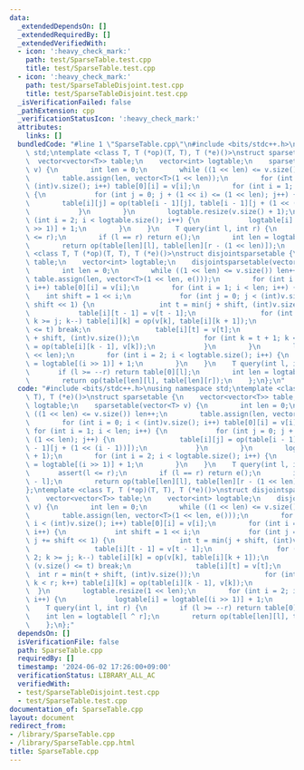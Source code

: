 ```yaml
---
data:
  _extendedDependsOn: []
  _extendedRequiredBy: []
  _extendedVerifiedWith:
  - icon: ':heavy_check_mark:'
    path: test/SparseTable.test.cpp
    title: test/SparseTable.test.cpp
  - icon: ':heavy_check_mark:'
    path: test/SparseTableDisjoint.test.cpp
    title: test/SparseTableDisjoint.test.cpp
  _isVerificationFailed: false
  _pathExtension: cpp
  _verificationStatusIcon: ':heavy_check_mark:'
  attributes:
    links: []
  bundledCode: "#line 1 \"SparseTable.cpp\"\n#include <bits/stdc++.h>\nusing namespace\
    \ std;\ntemplate <class T, T (*op)(T, T), T (*e)()>\nstruct sparsetable {\n  \
    \  vector<vector<T>> table;\n    vector<int> logtable;\n    sparsetable(vector<T>\
    \ v) {\n        int len = 0;\n        while ((1 << len) <= v.size()) len++;\n\
    \        table.assign(len, vector<T>(1 << len));\n        for (int i = 0; i <\
    \ (int)v.size(); i++) table[0][i] = v[i];\n        for (int i = 1; i < len; i++)\
    \ {\n            for (int j = 0; j + (1 << i) <= (1 << len); j++) {\n        \
    \        table[i][j] = op(table[i - 1][j], table[i - 1][j + (1 << (i - 1))]);\n\
    \            }\n        }\n        logtable.resize(v.size() + 1);\n        for\
    \ (int i = 2; i < logtable.size(); i++) {\n            logtable[i] = logtable[(i\
    \ >> 1)] + 1;\n        }\n    }\n    T query(int l, int r) {\n        assert(l\
    \ <= r);\n        if (l == r) return e();\n        int len = logtable[r - l];\n\
    \        return op(table[len][l], table[len][r - (1 << len)]);\n    }\n};\ntemplate\
    \ <class T, T (*op)(T, T), T (*e)()>\nstruct disjointsparsetable {\n    vector<vector<T>>\
    \ table;\n    vector<int> logtable;\n    disjointsparsetable(vector<T> v) {\n\
    \        int len = 0;\n        while ((1 << len) <= v.size()) len++;\n       \
    \ table.assign(len, vector<T>(1 << len, e()));\n        for (int i = 0; i < (int)v.size();\
    \ i++) table[0][i] = v[i];\n        for (int i = 1; i < len; i++) {\n        \
    \    int shift = 1 << i;\n            for (int j = 0; j < (int)v.size(); j +=\
    \ shift << 1) {\n                int t = min(j + shift, (int)v.size());\n    \
    \            table[i][t - 1] = v[t - 1];\n                for (int k = t - 2;\
    \ k >= j; k--) table[i][k] = op(v[k], table[i][k + 1]);\n                if (v.size()\
    \ <= t) break;\n                table[i][t] = v[t];\n                int r = min(t\
    \ + shift, (int)v.size());\n                for (int k = t + 1; k < r; k++) table[i][k]\
    \ = op(table[i][k - 1], v[k]);\n            }\n        }\n        logtable.resize(1\
    \ << len);\n        for (int i = 2; i < logtable.size(); i++) {\n            logtable[i]\
    \ = logtable[(i >> 1)] + 1;\n        }\n    }\n    T query(int l, int r) {\n \
    \       if (l >= --r) return table[0][l];\n        int len = logtable[l ^ r];\n\
    \        return op(table[len][l], table[len][r]);\n    };\n};\n"
  code: "#include <bits/stdc++.h>\nusing namespace std;\ntemplate <class T, T (*op)(T,\
    \ T), T (*e)()>\nstruct sparsetable {\n    vector<vector<T>> table;\n    vector<int>\
    \ logtable;\n    sparsetable(vector<T> v) {\n        int len = 0;\n        while\
    \ ((1 << len) <= v.size()) len++;\n        table.assign(len, vector<T>(1 << len));\n\
    \        for (int i = 0; i < (int)v.size(); i++) table[0][i] = v[i];\n       \
    \ for (int i = 1; i < len; i++) {\n            for (int j = 0; j + (1 << i) <=\
    \ (1 << len); j++) {\n                table[i][j] = op(table[i - 1][j], table[i\
    \ - 1][j + (1 << (i - 1))]);\n            }\n        }\n        logtable.resize(v.size()\
    \ + 1);\n        for (int i = 2; i < logtable.size(); i++) {\n            logtable[i]\
    \ = logtable[(i >> 1)] + 1;\n        }\n    }\n    T query(int l, int r) {\n \
    \       assert(l <= r);\n        if (l == r) return e();\n        int len = logtable[r\
    \ - l];\n        return op(table[len][l], table[len][r - (1 << len)]);\n    }\n\
    };\ntemplate <class T, T (*op)(T, T), T (*e)()>\nstruct disjointsparsetable {\n\
    \    vector<vector<T>> table;\n    vector<int> logtable;\n    disjointsparsetable(vector<T>\
    \ v) {\n        int len = 0;\n        while ((1 << len) <= v.size()) len++;\n\
    \        table.assign(len, vector<T>(1 << len, e()));\n        for (int i = 0;\
    \ i < (int)v.size(); i++) table[0][i] = v[i];\n        for (int i = 1; i < len;\
    \ i++) {\n            int shift = 1 << i;\n            for (int j = 0; j < (int)v.size();\
    \ j += shift << 1) {\n                int t = min(j + shift, (int)v.size());\n\
    \                table[i][t - 1] = v[t - 1];\n                for (int k = t -\
    \ 2; k >= j; k--) table[i][k] = op(v[k], table[i][k + 1]);\n                if\
    \ (v.size() <= t) break;\n                table[i][t] = v[t];\n              \
    \  int r = min(t + shift, (int)v.size());\n                for (int k = t + 1;\
    \ k < r; k++) table[i][k] = op(table[i][k - 1], v[k]);\n            }\n      \
    \  }\n        logtable.resize(1 << len);\n        for (int i = 2; i < logtable.size();\
    \ i++) {\n            logtable[i] = logtable[(i >> 1)] + 1;\n        }\n    }\n\
    \    T query(int l, int r) {\n        if (l >= --r) return table[0][l];\n    \
    \    int len = logtable[l ^ r];\n        return op(table[len][l], table[len][r]);\n\
    \    };\n};"
  dependsOn: []
  isVerificationFile: false
  path: SparseTable.cpp
  requiredBy: []
  timestamp: '2024-06-02 17:26:00+09:00'
  verificationStatus: LIBRARY_ALL_AC
  verifiedWith:
  - test/SparseTableDisjoint.test.cpp
  - test/SparseTable.test.cpp
documentation_of: SparseTable.cpp
layout: document
redirect_from:
- /library/SparseTable.cpp
- /library/SparseTable.cpp.html
title: SparseTable.cpp
---
```

